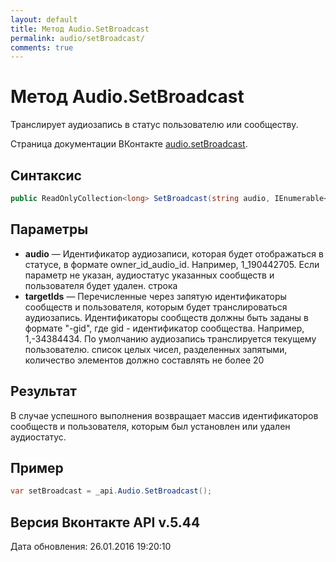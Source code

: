 ```yaml
---
layout: default
title: Метод Audio.SetBroadcast
permalink: audio/setBroadcast/
comments: true
---
```

# Метод Audio.SetBroadcast
Транслирует аудиозапись в статус пользователю или сообществу.

Страница документации ВКонтакте [audio.setBroadcast](https://vk.com/dev/audio.setBroadcast).

## Синтаксис
``` csharp
public ReadOnlyCollection<long> SetBroadcast(string audio, IEnumerable<long> targetIds)
```

## Параметры
+ **audio** — Идентификатор аудиозаписи, которая будет отображаться в статусе, в формате owner_id_audio_id. Например, 1_190442705. Если параметр не указан, аудиостатус указанных сообществ и пользователя будет удален. строка
+ **targetIds** — Перечисленные через запятую идентификаторы сообществ и пользователя, которым будет транслироваться аудиозапись. Идентификаторы сообществ должны быть заданы в формате "-gid", где gid - идентификатор сообщества. Например, 1,-34384434. По умолчанию аудиозапись транслируется текущему пользователю. список целых чисел, разделенных запятыми, количество элементов должно составлять не более 20

## Результат
В случае успешного выполнения возвращает массив идентификаторов сообществ и пользователя, которым был установлен или удален аудиостатус.

## Пример
``` csharp
var setBroadcast = _api.Audio.SetBroadcast();
```

## Версия Вконтакте API v.5.44
Дата обновления: 26.01.2016 19:20:10
